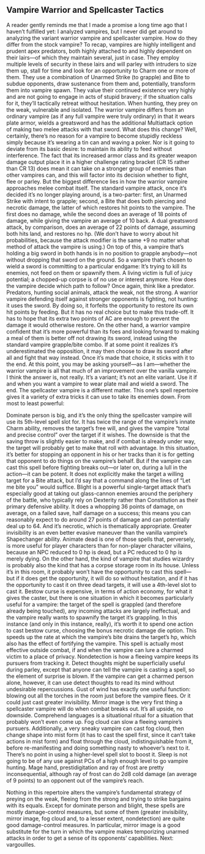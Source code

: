 ## Vampire Warrior and Spellcaster Tactics

A reader gently reminds me that I made a promise a long time ago that I haven’t fulfilled yet: I analyzed vampires, but I never did get around to analyzing the variant warrior vampire and spellcaster vampire. How do they differ from the stock vampire?
To recap, vampires are highly intelligent and prudent apex predators, both highly attached to and highly dependent on their lairs—of which they maintain several, just in case. They employ multiple levels of security in these lairs and will parley with intruders to size them up, stall for time and look for an opportunity to Charm one or more of them. They use a combination of Unarmed Strike (to grapple) and Bite to subdue opponents, draw sustenance from them and, potentially, transform them into vampire spawn. They value their continued existence very highly and are not going to engage in acts of stupid bravery; if the situation calls for it, they’ll tactically retreat without hesitation. When hunting, they prey on the weak, vulnerable and isolated.
The warrior vampire differs from an ordinary vampire (as if any full vampire were truly ordinary) in that it wears plate armor, wields a greatsword and has the additional Multiattack option of making two melee attacks with that sword. What does this change?
Well, certainly, there’s no reason for a vampire to become stupidly reckless simply because it’s wearing a tin can and waving a poker. Nor is it going to deviate from its basic desire: to maintain its ability to feed without interference.
The fact that its increased armor class and its greater weapon damage output place it in a higher challenge rating bracket (CR 15 rather than CR 13) does mean it can take on a stronger group of enemies than other vampires can, and this will factor into its decision whether to fight, flee or parley. But the biggest difference lies in how the warrior vampire approaches melee combat itself.
The standard vampire attack, once it’s decided it’s no longer playing around, is a two-parter: first, an Unarmed Strike with intent to grapple; second, a Bite that does both piercing and necrotic damage, the latter of which restores hit points to the vampire. The first does no damage, while the second does an average of 18 points of damage, while giving the vampire an average of 10 back.
A dual greatsword attack, by comparison, does an average of 22 points of damage, assuming both hits land, and restores no hp. (We don’t have to worry about hit probabilities, because the attack modifier is the same +9 no matter what method of attack the vampire is using.) On top of this, a vampire that’s holding a big sword in both hands is in no position to grapple anybody—not without dropping that sword on the ground. So a vampire that’s chosen to wield a sword is committing to a particular endgame: It’s trying to kill its enemies, not feed on them or spawnify them. A living victim is full of juicy potential; a chopped-up corpse is of no use or interest anymore.
How does the vampire decide which path to follow? Once again, think like a predator. Predators, hunting social animals, attack the weak, not the strong. A warrior vampire defending itself against stronger opponents is fighting, not hunting: it uses the sword. By doing so, it forfeits the opportunity to restore its own hit points by feeding. But it has no real choice but to make this trade-off. It has to hope that its extra two points of AC are enough to prevent the damage it would otherwise restore.
On the other hand, a warrior vampire confident that it’s more powerful than its foes and looking forward to making a meal of them is better off not drawing its sword, instead using the standard vampire grapple/bite combo. If at some point it realizes it’s underestimated the opposition, it may then choose to draw its sword after all and fight that way instead. Once it’s made that choice, it sticks with it to the end.
At this point, you may be asking yourself—as I am—whether the warrior vampire is all that much of an improvement over the vanilla vampire. I think the answer is, not really. It’s a variant; it’s not an elite variant. Use it if and when you want a vampire to wear plate mail and wield a sword. The end.
The spellcaster vampire is a different matter. This one’s spell repertoire gives it a variety of extra tricks it can use to take its enemies down. From most to least powerful:

Dominate person is big, and it’s the only thing the spellcaster vampire will use its 5th-level spell slot for. It has twice the range of the vampire’s innate Charm ability, removes the target’s free will, and gives the vampire “total and precise control” over the target if it wishes. The downside is that the saving throw is slightly easier to make, and if combat is already under way, the target will probably get to make that roll with advantage. In this situation, it’s better for stopping an opponent in his or her tracks than it is for getting that opponent to do things on the vampire’s behalf. But if the vampire can cast this spell before fighting breaks out—or later on, during a lull in the action—it can be potent. It does not explicitly make the target a willing target for a Bite attack, but I’d say that a command along the lines of “Let me bite you” would suffice.
Blight is a powerful single-target attack that’s especially good at taking out glass-cannon enemies around the periphery of the battle, who typically rely on Dexterity rather than Constitution as their primary defensive ability. It does a whopping 36 points of damage, on average, on a failed save, half damage on a success; this means you can reasonably expect to do around 27 points of damage and can potentially deal up to 64. And it’s necrotic, which is thematically appropriate.
Greater invisibility is an even better evasive maneuver than the vanilla vampire’s Shapechanger ability.
Animate dead is one of those spells that, perversely, is more useful for player characters than for non-player character villains, because an NPC reduced to 0 hp is dead, but a PC reduced to 0 hp is merely dying. On the other hand, the kind of vampire that studies wizardry is probably also the kind that has a corpse storage room in its house. Unless it’s in this room, it probably won’t have the opportunity to cast this spell—but if it does get the opportunity, it will do so without hesitation, and if it has the opportunity to cast it on three dead targets, it will use a 4th-level slot to cast it.
Bestow curse is expensive, in terms of action economy, for what it gives the caster, but there is one situation in which it becomes particularly useful for a vampire: the target of the spell is grappled (and therefore already being touched), any incoming attacks are largely ineffectual, and the vampire really wants to spawnify the target it’s grappling. In this instance (and only in this instance, really), it’s worth it to spend one action to cast bestow curse, choosing the bonus necrotic damage die option. This speeds up the rate at which the vampire’s bite drains the target’s hp, which also has the effect of fortifying the vampire. This spell is actually most effective outside combat, if and when the vampire can lure a charmed victim to a place of privacy.
Nondetection is how a fleeing vampire keeps its pursuers from tracking it.
Detect thoughts might be superficially useful during parley, except that anyone can tell the vampire is casting a spell, so the element of surprise is blown. If the vampire can get a charmed person alone, however, it can use detect thoughts to read its mind without undesirable repercussions.
Gust of wind has exactly one useful function: blowing out all the torches in the room just before the vampire flees. Or it could just cast greater invisibility.
Mirror image is the very first thing a spellcaster vampire will do when combat breaks out. It’s all upside, no downside.
Comprehend languages is a situational ritual for a situation that probably won’t even come up.
Fog cloud can slow a fleeing vampire’s pursuers. Additionally, a very sneaky vampire can cast fog cloud, then change shape into mist form (it has to cast the spell first, since it can’t take actions in mist form) and float through the cloud, indistinguishable from it, before re-manifesting and doing something nasty to whoever’s next to it. There’s no point in using a higher-level spell slot to boost it.
Sleep is not going to be of any use against PCs of a high enough level to go vampire hunting.
Mage hand, prestidigitation and ray of frost are pretty inconsequential, although ray of frost can do 2d8 cold damage (an average of 9 points) to an opponent out of the vampire’s reach.

Nothing in this repertoire alters the vampire’s fundamental strategy of preying on the weak, fleeing from the strong and trying to strike bargains with its equals. Except for dominate person and blight, these spells are mostly damage-control measures, but some of them (greater invisibility, mirror image, fog cloud and, to a lesser extent, nondetection) are quite good damage-control measures. In particular, mirror image is a good substitute for the turn in which the vampire makes temporizing unarmed attacks in order to get a sense of its opponents’ capabilities.
Next: vargouilles.
